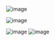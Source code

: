 ![image](https://github.com/Vasanthkarri/Notes-App-18/assets/95275323/0f269def-654b-491a-9f30-eca0dfc91a8c)

![image](https://github.com/Vasanthkarri/Notes-App-18/assets/95275323/47c9eb61-1dd1-4d1c-a583-81baf12cc1f7)

![image](https://github.com/Vasanthkarri/Notes-App-18/assets/95275323/7a5c207c-c0f3-4af0-a567-ccc1a1025412)
![image](https://github.com/Vasanthkarri/Notes-App-18/assets/95275323/94b875a4-6aea-4879-8d2e-18b85fc46314)
